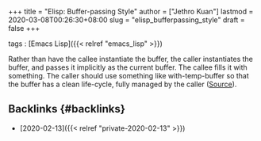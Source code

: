 +++
title = "Elisp: Buffer-passing Style"
author = ["Jethro Kuan"]
lastmod = 2020-03-08T00:26:30+08:00
slug = "elisp_bufferpassing_style"
draft = false
+++

tags
: [Emacs Lisp]({{< relref "emacs_lisp" >}})

Rather than have the callee instantiate the buffer, the caller
instantiates the buffer, and passes it implicitly as the current
buffer. The callee fills it with something. The caller should use
something like with-temp-buffer so that the buffer has a clean
life-cycle, fully managed by the caller ([Source](https://nullprogram.com/blog/2014/05/27/)).


## Backlinks {#backlinks}

-   [2020-02-13]({{< relref "private-2020-02-13" >}})
